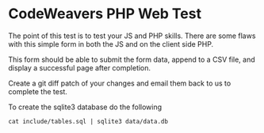 # CodeWeavers PHP Web Test

The point of this test is to test your JS and PHP skills. There are
some flaws with this simple form in both the JS and on the client
side PHP.

This form should be able to submit the form data, append to a CSV file,
and display a successful page after completion.

Create a git diff patch of your changes and email them back to us to
complete the test.

To create the sqlite3 database do the following
```
cat include/tables.sql | sqlite3 data/data.db
```
